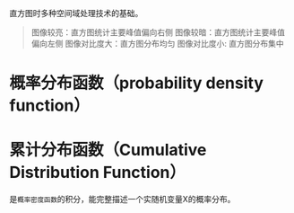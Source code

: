 直方图时多种空间域处理技术的基础。

> 图像较亮：直方图统计主要峰值偏向右侧
> 图像较暗：直方图统计主要峰值偏向左侧
> 图像对比度大：直方图分布均匀
> 图像对比度小: 直方图分布集中

# 概率分布函数（probability density function）

# 累计分布函数（Cumulative Distribution Function）

是`概率密度函数`的积分，能完整描述一个实随机变量X的概率分布。
